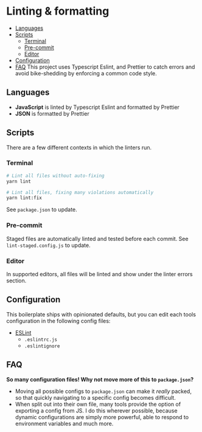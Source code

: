 # Linting & formatting
- [Languages](#languages)
- [Scripts](#scripts)
  - [Terminal](#terminal)
  - [Pre-commit](#pre-commit)
  - [Editor](#editor)
- [Configuration](#configuration)
- [FAQ](#faq)
This project uses Typescript Eslint, and Prettier to catch errors and avoid bike-shedding by enforcing a common code style.
## Languages
- **JavaScript** is linted by Typescript Eslint and formatted by Prettier
- **JSON** is formatted by Prettier
## Scripts
There are a few different contexts in which the linters run.
### Terminal
```bash
# Lint all files without auto-fixing
yarn lint
```
```bash
# Lint all files, fixing many violations automatically
yarn lint:fix
```
See `package.json` to update.
### Pre-commit
Staged files are automatically linted and tested before each commit. See `lint-staged.config.js` to update.
### Editor
In supported editors, all files will be linted and show under the linter errors section.
## Configuration
This boilerplate ships with opinionated defaults, but you can edit each tools configuration in the following config files:
- [ESLint](https://eslint.org/docs/user-guide/configuring)
  - `.eslintrc.js`
  - `.eslintignore`
## FAQ
**So many configuration files! Why not move more of this to `package.json`?**
- Moving all possible configs to `package.json` can make it _really_ packed, so that quickly navigating to a specific config becomes difficult.
- When split out into their own file, many tools provide the option of exporting a config from JS. I do this wherever possible, because dynamic configurations are simply more powerful, able to respond to environment variables and much more.
